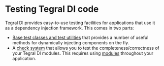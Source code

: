 # Testing Tegral DI code

Tegral DI provides easy-to-use testing facilities for applications that use it as a dependency injection framework. This comes in two parts:

- [Base test classes and test utilities](writing-tests.md) that provides a number of useful methods for dynamically injecting components on the fly.
- A [check system](checks.md) that allows you to test the completeness/correctness of your Tegral DI modules. This requires using [modules](../modules.md) throughout your application.
